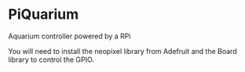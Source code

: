 # PiQuarium
Aquarium controller powered by a RPi

You will need to install the neopixel library from Adefruit and the Board library to control the GPIO.
